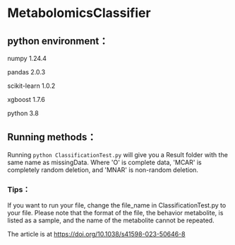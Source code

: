 # MetabolomicsClassifier

## python environment：
numpy         1.24.4

pandas        2.0.3

scikit-learn  1.0.2

xgboost       1.7.6

python        3.8

## Running methods：
Running `python ClassificationTest.py` will give you a Result folder with the same name as missingData. Where 'O' is complete data, 'MCAR' is completely random deletion, and 'MNAR' is non-random deletion.

### Tips：
If you want to run your file, change the file_name in ClassificationTest.py to your file. Please note that the format of the file, the behavior metabolite, is listed as a sample, and the name of the metabolite cannot be repeated.

The article is at https://doi.org/10.1038/s41598-023-50646-8
